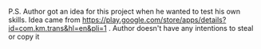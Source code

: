P.S. Author got an idea for this project when he wanted to test his own skills. Idea came from https://play.google.com/store/apps/details?id=com.km.trans&hl=en&pli=1 . Author doesn't have any intentions to steal or copy it